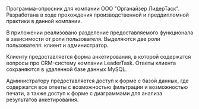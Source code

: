 Программа-опросник для компании ООО "Органайзер ЛидерТаск". Разработана в ходе прохождения производственной и преддипломной практики в данной компании.

В приложении реализовано разделение предоставляемого функционала в зависимости от роли пользователя. Выделяются две роли пользователя: клиент и администратор.

Клиенту предоставляется форма анкетирования, в которой содержатся вопросы про CRM-систему компании LeaderTask. Ответы клиента сохраняются в удаленной базе данных MySQL.

Администратору предоставляется доступ к форме с базой данных, где содержатся все ответы с возможностью фильтрации и возможностью печати, а также доступ к форме с диаграммами для анализа результатов анкетирования.
